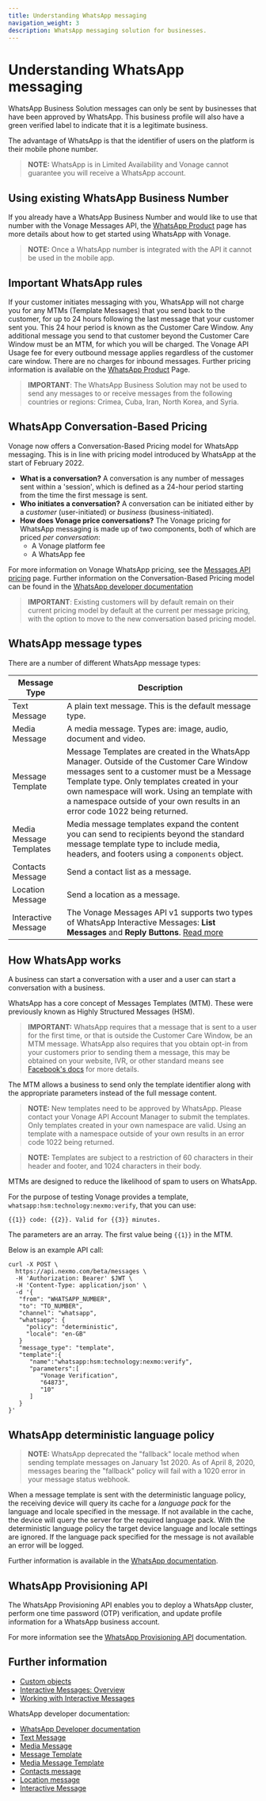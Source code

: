```yaml
---
title: Understanding WhatsApp messaging
navigation_weight: 3
description: WhatsApp messaging solution for businesses.
---
```


# Understanding WhatsApp messaging

WhatsApp Business Solution messages can only be sent by businesses that have been approved by WhatsApp. This business profile will also have a green verified label to indicate that it is a legitimate business.

The advantage of WhatsApp is that the identifier of users on the platform is their mobile phone number.

> **NOTE:** WhatsApp is in Limited Availability and Vonage cannot guarantee you will receive a WhatsApp account.

## Using existing WhatsApp Business Number

If you already have a WhatsApp Business Number and would like to use that number with the Vonage Messages API, the [WhatsApp Product](https://www.nexmo.com/products/messages/whatsapp) page has more details about how to get started using WhatsApp with Vonage.

> **NOTE:** Once a WhatsApp number is integrated with the API it cannot be used in the mobile app.

## Important WhatsApp rules

If your customer initiates messaging with you, WhatsApp will not charge you for any MTMs (Template Messages) that you send back to the customer, for up to 24 hours following the last message that your customer sent you. This 24 hour period is known as the Customer Care Window. Any additional message you send to that customer beyond the Customer Care Window must be an MTM, for which you will be charged. The Vonage API Usage fee for every outbound message applies regardless of the customer care window. There are no charges for inbound messages. Further pricing information is available on the [WhatsApp Product](https://www.nexmo.com/products/messages/whatsapp) Page.

> **IMPORTANT**: The WhatsApp Business Solution may not be used to send any messages to or receive messages from the following countries or regions: Crimea, Cuba, Iran, North Korea, and Syria.

## WhatsApp Conversation-Based Pricing

Vonage now offers a Conversation-Based Pricing model for WhatsApp messaging. This is in line with pricing model introduced by WhatsApp at the start of February 2022.

- **What is a conversation?** A conversation is any number of messages sent within a 'session', which is defined as a 24-hour period starting from the time the first message is sent.
- **Who initiates a conversation?** A conversation can be initiated either by a *customer* (user-initiated) or *business* (business-initiated).
- **How does Vonage price conversations?** The Vonage pricing for WhatsApp messaging is made up of two components, both of which are priced *per conversation*:
  - A Vonage platform fee
  - A WhatsApp fee

For more information on Vonage WhatsApp pricing, see the [Messages API pricing](https://www.vonage.com/communications-apis/messages/pricing/) page. Further information on the Conversation-Based Pricing model can be found in the [WhatsApp developer documentation](https://developers.facebook.com/docs/whatsapp/pricing)

> **IMPORTANT**: Existing customers will by default remain on their current pricing model by default at the current per message pricing, with the option to move to the new conversation based pricing model.

## WhatsApp message types

There are a number of different WhatsApp message types:

Message Type | Description
---|---
Text Message | A plain text message. This is the default message type.
Media Message | A media message. Types are: image, audio, document and video.
Message Template | Message Templates are created in the WhatsApp Manager. Outside of the Customer Care Window messages sent to a customer must be a Message Template type. Only templates created in your own namespace will work. Using an template with a namespace outside of your own results in an error code 1022 being returned.
Media Message Templates | Media message templates expand the content you can send to recipients beyond the standard message template type to include media, headers, and footers using a `components` object.
Contacts Message | Send a contact list as a message.
Location Message | Send a location as a message.
Interactive Message | The Vonage Messages API v1 supports two types of WhatsApp Interactive Messages: **List Messages** and **Reply Buttons**. [Read more](/messages/concepts/whatsapp-interactive-messages)

## How WhatsApp works

A business can start a conversation with a user and a user can start a conversation with a business.

WhatsApp has a core concept of Messages Templates (MTM). These were previously known as Highly Structured Messages (HSM).

> **IMPORTANT:** WhatsApp requires that a message that is sent to a user for the first time, or that is outside the Customer Care Window, be an MTM message. WhatsApp also requires that you obtain opt-in from your customers prior to sending them a message, this may be obtained on your website, IVR, or other standard means see [Facebook's docs](https://developers.facebook.com/docs/whatsapp/guides/opt-in/) for more details.

The MTM allows a business to send only the template identifier along with the appropriate parameters instead of the full message content.

> **NOTE:** New templates need to be approved by WhatsApp. Please contact your Vonage API Account Manager to submit the templates. Only templates created in your own namespace are valid. Using an template with a namespace outside of your own results in an error code 1022 being returned.

> **NOTE:** Templates are subject to a restriction of 60 characters in their header and footer, and 1024 characters in their body.

MTMs are designed to reduce the likelihood of spam to users on WhatsApp.

For the purpose of testing Vonage provides a template, `whatsapp:hsm:technology:nexmo:verify`, that you can use:

``` shell
{{1}} code: {{2}}. Valid for {{3}} minutes.
```

The parameters are an array. The first value being `{{1}}` in the MTM.

Below is an example API call:

``` shell
curl -X POST \
  https://api.nexmo.com/beta/messages \
  -H 'Authorization: Bearer' $JWT \
  -H 'Content-Type: application/json' \
  -d '{
   "from": "WHATSAPP_NUMBER",
   "to": "TO_NUMBER",
   "channel": "whatsapp",
   "whatsapp": {
     "policy": "deterministic",
     "locale": "en-GB"
   }
   "message_type": "template",
   "template":{
      "name":"whatsapp:hsm:technology:nexmo:verify",
      "parameters":[
         "Vonage Verification",
         "64873",
         "10"
      ]
   }
}'
```

## WhatsApp deterministic language policy

> **NOTE:** WhatsApp deprecated the "fallback" locale method when sending template messages on January 1st 2020. As of April 8, 2020, messages bearing the "fallback" policy will fail with a 1020 error in your message status webhook.

When a message template is sent with the deterministic language policy, the receiving device will query its cache for a *language pack* for the language and locale specified in the message. If not available in the cache, the device will query the server for the required language pack. With the deterministic language policy the target device language and locale settings are ignored. If the language pack specified for the message is not available an error will be logged.

Further information is available in the [WhatsApp documentation](https://developers.facebook.com/docs/whatsapp/message-templates/sending/#language).

## WhatsApp Provisioning API

The WhatsApp Provisioning API enables you to deploy a WhatsApp cluster, perform one time password (OTP) verification, and update profile information for a WhatsApp business account.

For more information see the [WhatsApp Provisioning API](/messages/whatsapp-provisioning/overview) documentation.

## Further information

* [Custom objects](/messages/concepts/custom-objects)
* [Interactive Messages: Overview](/messages/concepts/whatsapp-interactive-messages)
* [Working with Interactive Messages](/messages/concepts/working-with-whatsapp-interactive-messages)

WhatsApp developer documentation:

* [WhatsApp Developer documentation](https://developers.facebook.com/docs/whatsapp)
* [Text Message](https://developers.facebook.com/docs/whatsapp/api/messages/text)
* [Media Message](https://developers.facebook.com/docs/whatsapp/api/messages/media)
* [Message Template](https://developers.facebook.com/docs/whatsapp/api/messages/message-templates)
* [Media Message Template](https://developers.facebook.com/docs/whatsapp/api/messages/message-templates/media-message-templates)
* [Contacts message](https://developers.facebook.com/docs/whatsapp/api/messages/others#contacts-messages)
* [Location message](https://developers.facebook.com/docs/whatsapp/api/messages/others#location-messages)
* [Interactive Message](https://developers.facebook.com/docs/whatsapp/guides/interactive-messages)

